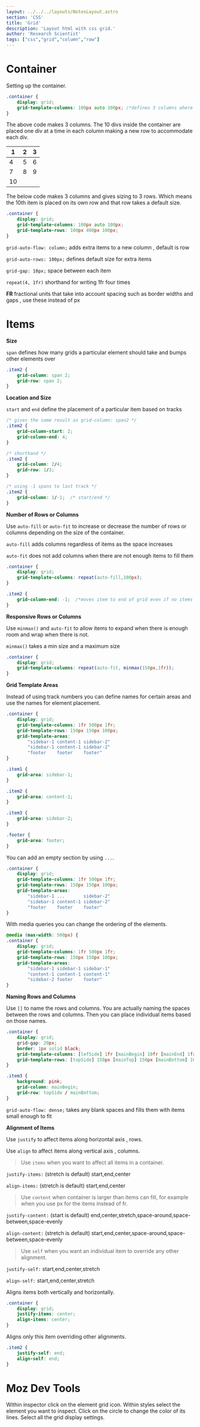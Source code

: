 ```yaml
---
layout: ../../../layouts/NotesLayout.astro
section: 'CSS'
title: 'Grid'
description: 'Layout html with css grid.'
author: 'Research Scientist'
tags: ["css","grid","column","row"]
---
```


# Container

Setting up the container.

```css
.container {
    display: grid;
    grid-template-columns: 100px auto 100px; /*defines 3 columns where 2 are at 100px and one expands and shrinks according to available width*/
}
```
The above code makes 3 columns. The 10 divs inside the container are placed one div at a time in each column making a new row to accommodate each div.

|1|2|3|
|--|--|--|
|4|5|6|
|7|8|9|
|10|||

The below code makes 3 columns and gives sizing to 3 rows. Which means the 10th item is placed on its own row and that row takes a default size.

```css
.container {
    display: grid;
    grid-template-columns: 100px auto 100px;
    grid-template-rows: 100px 400px 100px;
}
```

`grid-auto-flow: column;` adds extra items to a new column , default is row

`grid-auto-rows: 100px;` defines default size for extra items

`grid-gap: 10px;` space between each item

`repeat(4, 1fr)` shorthand for writing 1fr four times

**FR** fractional units that take into account spacing such as border widths and gaps , use these instead of px

# Items

**Size**

`span` defines how many grids a particular element should take and bumps other elements over

```css
.item2 {
    grid-column: span 2;
    grid-row: span 2;
}
```

**Location and Size**

`start` and `end` define the placement of a particular item based on tracks

```css
/* gives the same result as grid-column: span2 */
.item2 {
    grid-column-start: 2;
    grid-column-end: 4;
}

/* shorthand */
.item2 {
    grid-column: 2/4;
    grid-row: 1/3;
}

/* using -1 spans to last track */
.item2 {
    grid-column: 1/-1;  /* start/end */
}
```

**Number of Rows or Columns**

Use `auto-fill` or `auto-fit` to increase or decrease the number of rows or columns depending on the size of the container.

`auto-fill` adds columns regardless of items as the space increases

`auto-fit` does not add columns when there are not enough items to fill them

```css
.container {
    display: grid;
    grid-template-columns: repeat(auto-fill,100px);
}

.item2 {
    grid-column-end: -1;  /*moves item to end of grid even if no items are in between them*/
}
```

**Responsive Rows or Columns**

Use `minmax()` and `auto-fit` to allow items to expand when there is enough room and wrap when there is not.

`minmax()` takes a min size and a maximum size

```css
.container {
    display: grid;
    grid-template-columns: repeat(auto-fit, minmax(150px,1fr));
}
```

**Grid Template Areas**

Instead of using track numbers you can define names for certain areas and use the names for element placement.

```css
.container {
    display: grid;
    grid-template-columns: 1fr 500px 1fr;
    grid-template-rows: 150px 150px 100px;
    grid-template-areas:
        "sidebar-1 content-1 sidebar-2"
        "sidebar-1 content-1 sidebar-2"
        "footer    footer    footer"
}

.item1 {
    grid-area: sidebar-1;
}

.item2 {
    grid-area: content-1;
}

.item3 {
    grid-area: sidebar-2;
}

.footer {
    grid-area: footer;
}
```

You can add an empty section by using `...`.

```css
.container {
    display: grid;
    grid-template-columns: 1fr 500px 1fr;
    grid-template-rows: 150px 150px 100px;
    grid-template-areas:
        "sidebar-1 ...       sidebar-2"
        "sidebar-1 content-1 sidebar-2"
        "footer    footer    footer"
}
```

With media queries you can change the ordering of the elements.

```css
@media (max-width: 500px) {
.container {
    display: grid;
    grid-template-columns: 1fr 500px 1fr;
    grid-template-rows: 150px 150px 100px;
    grid-template-areas:
        "sidebar-1 sidebar-1 sidebar-1"
        "content-1 content-1 content-1"
        "sidebar-2 footer    footer"
}
```

**Naming Rows and Columns**

Use `[]` to name the rows and columns. You are actually naming the spaces between the rows and columns. Then you can place individual items based on those names.

```css
.container {
    display: grid;
    grid-gap: 20px;
    border: 1px solid black;
    grid-template-columns: [lefSide] 1fr [mainBegin] 10fr [mainEnd] 1fr [rightSide];
    grid-template-rows: [topSide] 150px [mainTop] 150px [mainBottom] 100px [bottomSide];
}

.item3 {
    background: pink;
    grid-column: mainBegin;
    grid-row: topSide / mainBottom;
}
```

`grid-auto-flow: dense;` takes any blank spaces and fills them with items small enough to fit

**Alignment of Items**

Use `justify` to affect items along horizontal axis , rows.

Use `align` to affect items along vertical axis , columns.

> Use `items` when you want to affect all items in a container.

`justify-items:` (stretch is default) start,end,center

`align-items:` (stretch is default) start,end,center

> Use `content` when container is larger than items can fill, for example when you use px for the items instead of fr.

`justify-content:` (start is default) end,center,stretch,space-around,space-between,space-evenly

`align-content:` (stretch is default) start,end,center,space-around,space-between,space-evenly

> Use `self` when you want an individual item to override any other alignment.

`justify-self:` start,end,center,stretch

`align-self:` start,end,center,stretch

Aligns items both vertically and horizontally.

```css
.container {
    display: grid;
    justify-items: center;
    align-items: center;
}
```

Aligns only this item overriding other alignments.

```css
.item2 {
    justify-self: end;
    align-self: end;
}
```

# Moz Dev Tools

Within inspector click on the element grid icon. Within styles select the element you want to inspect. Click on the circle to change the color of its lines. Select all the grid display settings.
